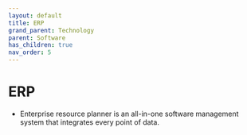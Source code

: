 ```yaml
---
layout: default
title: ERP
grand_parent: Technology
parent: Software
has_children: true
nav_order: 5
---
```

# ERP
- Enterprise resource planner is an all-in-one software management system that integrates every point of data.